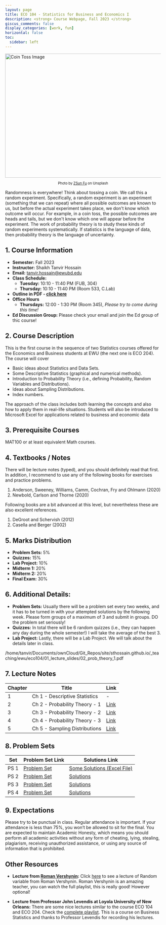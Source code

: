```yaml
---
layout: page
title: ECO 104 - Statistics for Business and Economics I
description: <strong> Course Webpage, Fall 2023 </strong>
giscus_comments: false
display_categories: [work, fun]
horizontal: false
toc:
  sidebar: left
---
```

<!-- {% if page.subtitle %}{{ page.subtitle }}{% endif %} -->

<img src="../coin_toss_unsplash.jpeg" width="600" height="400" alt="Coin Toss Image">

<p style="font-size: 0.8em; text-align: center;">Photo by <a href="https://unsplash.com/photos/grayscale-photography-of-person-holding-coin-b4D7FKAghoE" target="_blank">ZSun Fu</a> on Unsplash</p>

Randomness is everywhere! Think about tossing a coin. We call this a random experiment. Specifically, a random experiment is an experiment (something that we can repeat) where all possible outcomes are known to us, but before the actual experiment takes place, we don't know which outcome will occur. For example, in a coin toss, the possible outcomes are heads and tails, but we don't know which one will appear before the experiment. The work of probability theory is to study these kinds of random experiments systematically. If statistics is the language of data, then probability theory is the language of uncertainty.

## 1. Course Information
- **Semester:** Fall 2023 
- **Instructor:** Shaikh Tanvir Hossain
- **Email:** tanvir.hossain@ewubd.edu
- **Class Schedule:**
  - **Tuesday:** 10:10 - 11:40 PM (FUB, 304)
  - **Thursday:** 10:10 - 11:40 PM (Room 533, C.Lab)
- **Outline in PDF - [click here](../Eco104_outline_Fall2023.pdf)**
- **Office Hours**
    - **Thursdays:** 12:00 - 1:30 PM (Room 345), *Please try to come during this time!*
- **Ed Discussion Group:** Please check your email and join the Ed group of thic course!


## 2. Course Description
This is the first course in the sequence of two Statistics courses offered for the Economics and Business students at EWU (the next one is ECO 204). The course will cover
- Basic ideas about Statistics and Data Sets.
- Some Descriptive Statistics (graphical and numerical methods).
- Introduction to Probability Theory (i.e., defining Probability, Random Variables and Distributions).
- Ideas about Sampling Distributions.
- Index numbers.

The approach of the class includes both learning the concepts and also how to apply them in real-life
situations. Students will also be introduced to Microsoft Excel for applications related to business and
economic data


## 3. Prerequisite Courses
MAT100 or at least equivalent Math courses.

## 4. Textbooks / Notes
There will be lecture notes (typed), and you should definitely read that first. In addition, I recommend to use any of the following books for exercises and practice problems.

1. Anderson, Sweeney, Williams, Camm, Cochran, Fry and Ohlmann (2020)
2. Newbold, Carlson and Thorne (2020)

Following books are a bit advanced at this level, but nevertheless these are also excellent references.

1. DeGroot and Schervish (2012)
2. Casella and Berger (2002)

## 5. Marks Distribution
- **Problem Sets:** 5%
- **Quizzes:** 15%
- **Lab Project:** 10%
- **Midterm 1:** 20%
- **Midterm 2:** 20%
- **Final Exam:** 30%

## 6. Additional Details:
- **Problem Sets:** Usually there will be a problem set every two weeks, and it has to be turned in with your attempted solutions by the following week. Please form groups of a maximum of 3 and submit in groups. DO the problem set seriously!
- **Quizzes:** In total there will be 6 random quizzes (i.e., they can happen any day during the whole semester!) I will take the average of the best 3.
- **Lab Project:** Lastly, there will be a Lab Project. We will talk about the details later in class.

/home/tanvir/Documents/ownCloud/Git_Repos/site/sthossain.github.io/_teaching/ewu/eco104/01_lecture_slides/02_prob_theory_1.pdf

## 7. Lecture Notes

| Chapter | Title                             | Link                                                                 |
|---------|-----------------------------------|----------------------------------------------------------------------|
| 1       | Ch 1 - Descriptive Statistics     |           -                                                    |
| 2       | Ch 2 - Probability Theory - 1     | [Link](../01_lecture_slides/02_prob_theory_1.pdf)              |
| 3       | Ch 3 - Probability Theory - 2     | [Link](../01_lecture_slides/03_prob_theory_2.pdf)              |
| 4       | Ch 4 - Probability Theory - 3     | [Link](../01_lecture_slides/04_prob_theory_3.pdf)              |
| 5       | Ch 5 - Sampling Distributions     | [Link](../01_lecture_slides/05_sampling_dist.pdf)              |




## 8. Problem Sets

| Set    | Problem Set Link                                     | Solutions Link                                                      |
|--------|------------------------------------------------------|----------------------------------------------------------------------|
| PS 1   | [Problem Set](../02_problem_sets/PS1/PS_1.pdf) | [Some Solutions (Excel File)](../02_problem_sets/PS1/Ch2_solns_2_2_and_2_3.xlsx) |
| PS 2   | [Problem Set](../02_problem_sets/PS2/PS_2.pdf) | [Solutions](../02_problem_sets/PS2/PS_2_withsoln.pdf)        |
| PS 3   | [Problem Set](../02_problem_sets/PS3/PS_3.pdf) | [Solutions](../02_problem_sets/PS3/PS_3_withSoln.pdf)        |
| PS 4   | [Problem Set](../02_problem_sets/PS4/PS_4.pdf) | [Solutions](../02_problem_sets/PS4/PS4/PS_4_more_solns.pdf) |



## 9. Expectations
Please try to be punctual in class. Regular attendance is important. If your attendance is less than 75%, you won’t be allowed to sit for the final. You are expected to maintain Academic Honesty, which means you should perform all academic activities without any form of cheating, lying, stealing, plagiarism, receiving unauthorized assistance, or using any source of information that is prohibited.

## Other Resources

- **Lecture from  [Roman Vershynin](https://www.math.uci.edu/~rvershyn/):**  Click [here](https://www.youtube.com/watch?v=nEikQI1Xeyw&list=PLPjEEUWIWhQVCnBNkMAc4xxCXSILJDJKl&index=23) to see a lecture of Random variable from Roman Vershynin. Roman Vershynin is an amazing teacher, you can watch the full playlist, this is really good! However optional!

- **Lecture from Professor John Levendis at Loyola University of New Orleans:** There are some nice lectures similar to the course ECO 104 and ECO 204. Check the [complete playlist](https://www.youtube.com/playlist?list=PLVTgxfhzvMsUtEMtIine6BG2_ZRDg_cq7). This is a course on Business Statistics and thanks to Professor Levendis for recording his lectures.
 